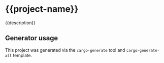 # {{project-name}}

{{description}}

## Generator usage

This project was generated via the `cargo-generate` tool and `cargo-generate-all` template.